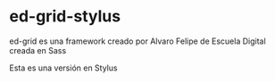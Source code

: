 # ed-grid-stylus
ed-grid es una framework creado por Alvaro Felipe de Escuela Digital creada en Sass

Esta es una versión en Stylus
